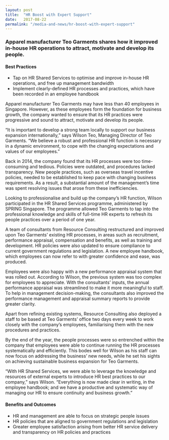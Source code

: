 ```yaml
---
layout: post
title:  "HR Boost with Expert Support"
date:   2017-08-22
permalink: "/media-and-news/hr-boost-with-expert-support"
---
```


### **Apparel manufacturer Teo Garments shares how it improved in-house HR operations to attract, motivate and develop its people.**

#### **Best Practices**

* Tap on HR Shared Services to optimise and improve in-house HR operations, and free up management bandwidth
* Implement clearly-defined HR processes and practices, which have been recorded in an employee handbook

Apparel manufacturer Teo Garments may have less than 40 employees in Singapore. However, as these employees form the foundation for business growth, the company wanted to ensure that its HR practices were progressive and sound to attract, motivate and develop its people.

“It is important to develop a strong team locally to support our business expansion internationally,” says Wilson Teo, Managing Director of Teo Garments. “We believe a robust and professional HR function is necessary in a dynamic environment, to cope with the changing expectations and values of our employees.”

Back in 2014, the company found that its HR processes were too time-consuming and tedious. Policies were outdated, and procedures lacked transparency. New people practices, such as overseas travel incentive policies, needed to be established to keep pace with changing business requirements. As a result, a substantial amount of the management’s time was spent resolving issues that arose from these inefficiencies.

Looking to professionalise and build up the company’s HR function, Wilson participated in the HR Shared Services programme, administered by SPRING Singapore. The programme allowed Teo Garments to tap into the professional knowledge and skills of full-time HR experts to refresh its people practices over a period of one year.

A team of consultants from Resource Consulting restructured and improved upon Teo Garments’ existing HR processes, in areas such as recruitment, performance appraisal, compensation and benefits, as well as training and development. HR policies were also updated to ensure compliance to current government regulations and legislation. A new employee handbook, which employees can now refer to with greater confidence and ease, was produced.

Employees were also happy with a new performance appraisal system that was rolled out. According to Wilson, the previous system was too complex for employees to appreciate. With the consultants’ inputs, the annual performance appraisal was streamlined to make it more meaningful to staff. To help in management decision-making, the consultants also improved the performance management and appraisal summary reports to provide greater clarity.

Apart from refining existing systems, Resource Consulting also deployed a staff to be based at Teo Garments’ office two days every week to work closely with the company’s employees, familiarising them with the new procedures and practices.

By the end of the year, the people processes were so entrenched within the company that employees were able to continue running the HR processes systematically and efficiently. This bodes well for Wilson as his staff can now focus on addressing the business’ new needs, while he set his sights on achieving sustainable business expansion for Teo Garments.

“With HR Shared Services, we were able to leverage the knowledge and resources of external experts to introduce HR best practices to our company,” says Wilson. “Everything is now made clear in writing, in the employee handbook; and we have a productive and systematic way of managing our HR to ensure continuity and business growth.”

#### **Benefits and Outcomes**

* HR and management are able to focus on strategic people issues
* HR policies that are aligned to government regulations and legislation
* Greater employee satisfaction arising from better HR service delivery and transparency on HR policies and practices
